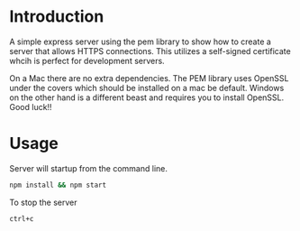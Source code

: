 # Introduction
A simple express server using the pem library to show how to create a server that allows HTTPS connections. This utilizes a self-signed certificate whcih is perfect for development servers.

On a Mac there are no extra dependencies. The PEM library uses OpenSSL under the covers which should be installed on a mac be default. Windows on the other hand is a different beast and requires you to install OpenSSL. Good luck!!

# Usage
Server will startup from the command line.

```bash
npm install && npm start
```
To stop the server
```bash
ctrl+c
```


